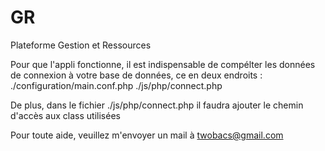 # GR
Plateforme Gestion et Ressources

Pour que l'appli fonctionne, il est indispensable de compélter les données de connexion à votre base de données, ce en deux endroits :
./configuration/main.conf.php
./js/php/connect.php

De plus, dans le fichier ./js/php/connect.php il faudra ajouter le chemin d'accès aux class utilisées

Pour toute aide, veuillez m'envoyer un mail à twobacs@gmail.com

